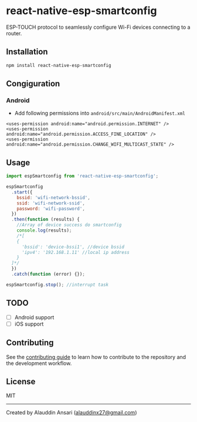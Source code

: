 # react-native-esp-smartconfig

ESP-TOUCH protocol to seamlessly configure Wi-Fi devices connecting to a router.

## Installation

```sh
npm install react-native-esp-smartconfig
```

## Congiguration

### Android

- Add following permissions into `android/src/main/AndroidManifest.xml`

```
<uses-permission android:name="android.permission.INTERNET" />
<uses-permission android:name="android.permission.ACCESS_FINE_LOCATION" />
<uses-permission android:name="android.permission.CHANGE_WIFI_MULTICAST_STATE" />
```

## Usage

```javascript
import espSmartconfig from 'react-native-esp-smartconfig';

espSmartconfig
  .start({
    bssid: 'wifi-network-bssid',
    ssid: 'wifi-network-ssid',
    password: 'wifi-password',
  })
  .then(function (results) {
    //Array of device success do smartconfig
    console.log(results);
    /*[
    {
      'bssid': 'device-bssi1', //device bssid
      'ipv4': '192.168.1.11' //local ip address
    }
  ]*/
  })
  .catch(function (error) {});

espSmartconfig.stop(); //interrupt task
```

## TODO

- [ ] Android support
- [ ] iOS support

## Contributing

See the [contributing guide](CONTRIBUTING.md) to learn how to contribute to the repository and the development workflow.

## License

MIT

---

Created by Alauddin Ansari (alauddinx27@gmail.com)
